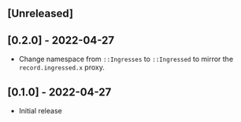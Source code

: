 ## [Unreleased]

## [0.2.0] - 2022-04-27

- Change namespace from `::Ingresses` to `::Ingressed` to mirror the `record.ingressed.x` proxy.

## [0.1.0] - 2022-04-27

- Initial release
